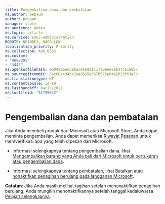 ```yaml
---
title: Pengembalian dana dan pembatalan
ms.author: pebaum
author: pebaum
manager: scotv
ms.audience: Admin
ms.topic: article
ms.service: o365-administration
ROBOTS: NOINDEX, NOFOLLOW
localization_priority: Priority
ms.collection: Adm_O365
ms.custom:
- "9002295"
- "4445"
ms.openlocfilehash: e0045b5ed586ac9a6931c17a0eee8ab47c1ce027
ms.sourcegitcommit: 8bc60ec34bc1e40685e3976576e04a2623f63a7c
ms.translationtype: HT
ms.contentlocale: id-ID
ms.lasthandoff: 04/15/2021
ms.locfileid: "51799632"
---
```

# <a name="refunds-and-cancellations"></a>Pengembalian dana dan pembatalan

Jika Anda membeli produk dari Microsoft atau Microsoft Store, Anda dapat meminta pengembalian. Anda dapat memeriksa [Riwayat Pesanan](https://account.microsoft.com/billing/orders/) untuk memverifikasi apa yang telah dipesan dari Microsoft. 

- Informasi selengkapnya tentang pengembalian dana, lihat [Mengembalikan barang yang Anda beli dari Microsoft untuk pertukaran atau pengembalian dana](https://support.microsoft.com/help/10558).

- Informasi selengkapnya tentang pembatalan, lihat [Batalkan atau nonaktifkan penagihan berulang pada langganan Microsoft](https://support.microsoft.com/help/4027815).

**Catatan**: Jika Anda masih melihat tagihan setelah menonaktifkan penagihan berulang, Anda mungkin menonaktifkannya setelah tanggal kedaluwarsa. [Pelajari selengkapnya](https://support.microsoft.com/help/10640). 
